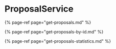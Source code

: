 # ProposalService

{% page-ref page="get-proposals.md" %}

{% page-ref page="get-proposals-by-id.md" %}

{% page-ref page="get-proposals-statistics.md" %}

